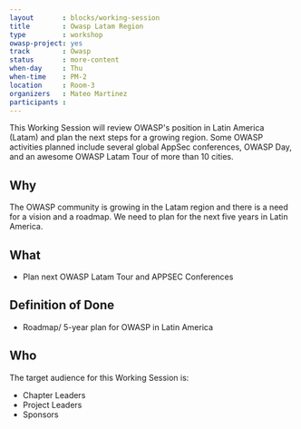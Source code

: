 ```yaml
---
layout       : blocks/working-session
title        : Owasp Latam Region
type         : workshop
owasp-project: yes
track        : Owasp
status       : more-content
when-day     : Thu
when-time    : PM-2
location     : Room-3
organizers   : Mateo Martinez
participants :
---
```


This Working Session will review OWASP's position in Latin America (Latam) and plan the next steps for a growing region. Some OWASP activities planned include several global AppSec conferences, OWASP Day, and an awesome OWASP Latam Tour of more than 10 cities.

## Why

The OWASP community is growing in the Latam region and there is a need for a vision and a roadmap. We need to plan for the next five years in Latin America. 

## What

- Plan next OWASP Latam Tour and APPSEC Conferences

## Definition of Done

- Roadmap/ 5-year plan for OWASP in Latin America

## Who

The target audience for this Working Session is:

- Chapter Leaders
- Project Leaders
- Sponsors
